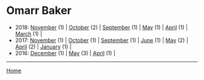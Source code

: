 # Omarr Baker

  * 2018: 
      [November](./omarr-baker-2018-11.md) (1) | 
      [October](./omarr-baker-2018-10.md) (2) | 
      [September](./omarr-baker-2018-09.md) (1) | 
      [May](./omarr-baker-2018-05.md) (1) | 
      [April](./omarr-baker-2018-04.md) (1) | 
      [March](./omarr-baker-2018-03.md) (1) | 
  * 2017: 
      [November](./omarr-baker-2017-11.md) (1) | 
      [October](./omarr-baker-2017-10.md) (1) | 
      [September](./omarr-baker-2017-09.md) (1) | 
      [June](./omarr-baker-2017-06.md) (1) | 
      [May](./omarr-baker-2017-05.md) (2) | 
      [April](./omarr-baker-2017-04.md) (2) | 
      [January](./omarr-baker-2017-01.md) (1) | 
  * 2016: 
      [December](./omarr-baker-2016-12.md) (1) | 
      [May](./omarr-baker-2016-05.md) (3) | 
      [April](./omarr-baker-2016-04.md) (1) | 

----

[Home](../)
